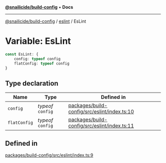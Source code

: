 [**@snailicide/build-config**](../../README.md) • **Docs**

---

[@snailicide/build-config](../../README.md) / [eslint](../README.md) / EsLint

# Variable: EsLint

```ts
const EsLint: {
    config: typeof config
    flatConfig: typeof config
}
```

## Type declaration

| Name | Type | Defined in |
| --- | --- | --- |
| `config` | _typeof_ `config` | [packages/build-config/src/eslint/index.ts:10](https://github.com/gbtunney/snailicide-monorepo/blob/000ebd5e5e0a4dc99abffd69e23184713d3a934a/packages/build-config/src/eslint/index.ts#L10) |
| `flatConfig` | _typeof_ `config` | [packages/build-config/src/eslint/index.ts:11](https://github.com/gbtunney/snailicide-monorepo/blob/000ebd5e5e0a4dc99abffd69e23184713d3a934a/packages/build-config/src/eslint/index.ts#L11) |

## Defined in

[packages/build-config/src/eslint/index.ts:9](https://github.com/gbtunney/snailicide-monorepo/blob/000ebd5e5e0a4dc99abffd69e23184713d3a934a/packages/build-config/src/eslint/index.ts#L9)
